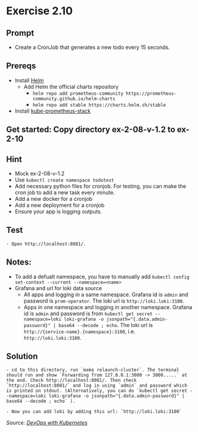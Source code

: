 # Exercise 2.10
## Prompt
- Create a CronJob that generates a new todo every 15 seconds.

## Prereqs
- Install [Helm](https://helm.sh/docs/intro/install/)
    - Add Helm the official charts repository
        - `helm repo add prometheus-community https://prometheus-community.github.io/helm-charts`
        - `helm repo add stable https://charts.helm.sh/stable`
- Install [kube-prometheus-stack](https://artifacthub.io/packages/helm/prometheus-community/kube-prometheus-stack)

## Get started: Copy directory ex-2-08-v-1.2 to ex-2-10

## Hint
- Mock ex-2-08-v-1.2
- Use `kubectl create namespace todotest`
- Add necessary python files for cronjob. For testing, you can make the cron job to add a new task every minute.
- Add a new docker for a cronjob
- Add a new deployment for a cronjob
- Ensure your app is logging outputs.

## Test
    - Open http://localhost:8081/.

## Notes:
- To add a defualt namespace, you have to manually add `kubectl config set-context --current --namespace=<name>`
- Grafana and url for loki data source
    - All apps and logging in a same namespace. Grafana id is `admin` and password is `prom-operator`. The loki url is `http://loki.loki:3100`.
    - Apps in one namespace and logging in another namespace. Grafana id is `admin` and password is from `kubectl get secret --namespace=loki loki-grafana -o jsonpath="{.data.admin-password}" | base64 --decode ; echo`. The loki url is `http://{service-name}.{namespace}:3100`, i.e. `http://loki.loki:3100`.

## Solution
    - cd to this directory, run `make relaunch-cluster`. The terminal should run and show `Forwarding from 127.0.0.1:3000 -> 3000.....` at the end. Check http://localhost:8081/. Then check `http://localhost:8081/` and log in using `admin` and password which is printed on stdout. (Alternatively, you can do `kubectl get secret --namespace=loki loki-grafana -o jsonpath="{.data.admin-password}" | base64 --decode ; echo` ).

    - Now you can add loki by adding this url: `http://loki.loki:3100`

<i>Source: [DevOps with Kubernetes](https://devopswithkubernetes.com/part-2/5-monitoring)</i>